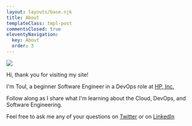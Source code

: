```yaml
---
layout: layouts/base.njk
title: About
templateClass: tmpl-post
commentsClosed: true
eleventyNavigation:
  key: About
  order: 3
---
```



<img src="https://unsplash.com/photos/mwvZHoeYj-8" class="selfie"/>

Hi, thank you for visiting my site! 

I'm Toul, a beginner Software Engineer in a DevOps role at [HP, Inc.](https://www.linkedin.com/in/llcranmer/)

Follow along as I share what I'm learning about the Cloud, DevOps, and Software Engineering. 

Feel free to ask me any of your questions on [Twitter](https://twitter.com/home) or on [LinkedIn](https://www.linkedin.com/in/llcranmer/)